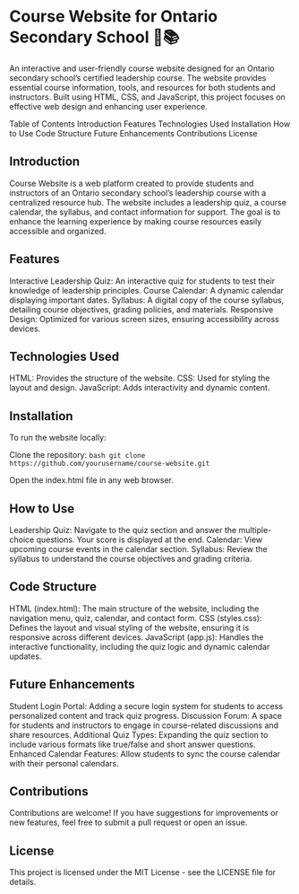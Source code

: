# Course Website for Ontario Secondary School 🏫📚

An interactive and user-friendly course website designed for an Ontario secondary school’s certified leadership course. The website provides essential course information, tools, and resources for both students and instructors. Built using HTML, CSS, and JavaScript, this project focuses on effective web design and enhancing user experience.

Table of Contents
Introduction
Features
Technologies Used
Installation
How to Use
Code Structure
Future Enhancements
Contributions
License
## Introduction

Course Website is a web platform created to provide students and instructors of an Ontario secondary school’s leadership course with a centralized resource hub. The website includes a leadership quiz, a course calendar, the syllabus, and contact information for support. The goal is to enhance the learning experience by making course resources easily accessible and organized.

## Features

Interactive Leadership Quiz: An interactive quiz for students to test their knowledge of leadership principles.
Course Calendar: A dynamic calendar displaying important dates.
Syllabus: A digital copy of the course syllabus, detailing course objectives, grading policies, and materials.
Responsive Design: Optimized for various screen sizes, ensuring accessibility across devices.
## Technologies Used

HTML: Provides the structure of the website.
CSS: Used for styling the layout and design.
JavaScript: Adds interactivity and dynamic content.
## Installation

To run the website locally:

Clone the repository: ```bash git clone https://github.com/yourusername/course-website.git ```

Open the index.html file in any web browser.

## How to Use

Leadership Quiz: Navigate to the quiz section and answer the multiple-choice questions. Your score is displayed at the end.
Calendar: View upcoming course events in the calendar section.
Syllabus: Review the syllabus to understand the course objectives and grading criteria.

## Code Structure

HTML (index.html): The main structure of the website, including the navigation menu, quiz, calendar, and contact form.
CSS (styles.css): Defines the layout and visual styling of the website, ensuring it is responsive across different devices.
JavaScript (app.js): Handles the interactive functionality, including the quiz logic and dynamic calendar updates.
## Future Enhancements

Student Login Portal: Adding a secure login system for students to access personalized content and track quiz progress.
Discussion Forum: A space for students and instructors to engage in course-related discussions and share resources.
Additional Quiz Types: Expanding the quiz section to include various formats like true/false and short answer questions.
Enhanced Calendar Features: Allow students to sync the course calendar with their personal calendars.
## Contributions

Contributions are welcome! If you have suggestions for improvements or new features, feel free to submit a pull request or open an issue.

## License

This project is licensed under the MIT License - see the LICENSE file for details.
